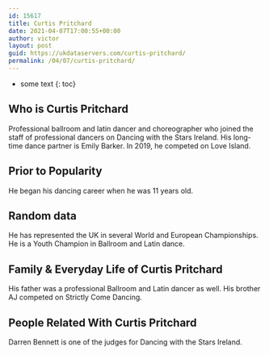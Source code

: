 ```yaml
---
id: 15617
title: Curtis Pritchard
date: 2021-04-07T17:00:55+00:00
author: victor
layout: post
guid: https://ukdataservers.com/curtis-pritchard/
permalink: /04/07/curtis-pritchard/
---
```


* some text
{: toc}


## Who is Curtis Pritchard



Professional ballroom and latin dancer and choreographer who joined the staff of professional dancers on Dancing with the Stars Ireland. His long-time dance partner is Emily Barker. In 2019, he competed on Love Island.

                
                
                
## Prior to Popularity



He began his dancing career when he was 11 years old.

                
                
                
## Random data



He has represented the UK in several World and European Championships. He is a Youth Champion in Ballroom and Latin dance.

                
                
                
## Family & Everyday Life of Curtis Pritchard



His father was a professional Ballroom and Latin dancer as well. His brother AJ competed on Strictly Come Dancing.

                
                
                
## People Related With Curtis Pritchard



Darren Bennett is one of the judges for Dancing with the Stars Ireland.

                
              
            
          
          
          